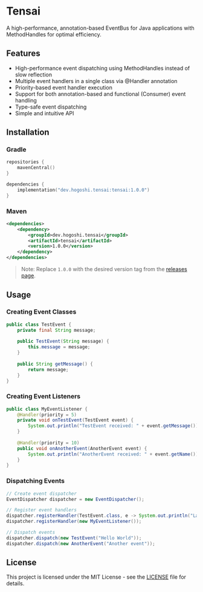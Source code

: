 # Tensai

A high-performance, annotation-based EventBus for Java applications with MethodHandles for optimal efficiency.

## Features

- High-performance event dispatching using MethodHandles instead of slow reflection
- Multiple event handlers in a single class via @Handler annotation
- Priority-based event handler execution
- Support for both annotation-based and functional (Consumer) event handling
- Type-safe event dispatching
- Simple and intuitive API

## Installation

### Gradle

```kotlin
repositories {
    mavenCentral()
}

dependencies {
    implementation("dev.hogoshi.tensai:tensai:1.0.0")
}
```

### Maven

```xml
<dependencies>
    <dependency>
        <groupId>dev.hogoshi.tensai</groupId>
        <artifactId>tensai</artifactId>
        <version>1.0.0</version>
    </dependency>
</dependencies>
```

> Note: Replace `1.0.0` with the desired version tag from the [releases page](https://github.com/zhogoshi/tensai/releases).

## Usage

### Creating Event Classes

```java
public class TestEvent {
    private final String message;
    
    public TestEvent(String message) {
        this.message = message;
    }
    
    public String getMessage() {
        return message;
    }
}
```

### Creating Event Listeners

```java
public class MyEventListener {
    @Handler(priority = 5)
    private void onTestEvent(TestEvent event) {
        System.out.println("TestEvent received: " + event.getMessage());
    }
    
    @Handler(priority = 10)
    public void onAnotherEvent(AnotherEvent event) {
        System.out.println("AnotherEvent received: " + event.getName());
    }
}
```

### Dispatching Events

```java
// Create event dispatcher
EventDispatcher dispatcher = new EventDispatcher();

// Register event handlers
dispatcher.registerHandler(TestEvent.class, e -> System.out.println("Lambda handler: " + e), 10);
dispatcher.registerHandler(new MyEventListener());

// Dispatch events
dispatcher.dispatch(new TestEvent("Hello World"));
dispatcher.dispatch(new AnotherEvent("Another event"));
```

## License

This project is licensed under the MIT License - see the [LICENSE](LICENSE) file for details.
